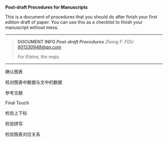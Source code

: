 **Post-draft Procedures for Manuscripts**

This is a document of procedures that you should do after finish your first edition draft of paper. You can use this as a checklist to finish your manuscript without mess. 



------

> **DOCUMENT INFO**	***Post-draft Procedures***	*Zhong F.    FDU*	*601330948@qq.com*
>
> *For Elaina, the majo.*

------

确认图表



校对图表中数据与文中的数据





参考文献



Final Touch

检验上下标

检验拼写

检验图表对应关系